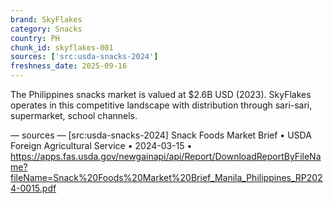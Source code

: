 ```yaml
---
brand: SkyFlakes
category: Snacks
country: PH
chunk_id: skyflakes-001
sources: ['src:usda-snacks-2024']
freshness_date: 2025-09-16
---
```


The Philippines snacks market is valued at $2.6B USD (2023). SkyFlakes operates in this competitive landscape with distribution through sari-sari, supermarket, school channels.

— sources —
[src:usda-snacks-2024] Snack Foods Market Brief • USDA Foreign Agricultural Service • 2024-03-15 • https://apps.fas.usda.gov/newgainapi/api/Report/DownloadReportByFileName?fileName=Snack%20Foods%20Market%20Brief_Manila_Philippines_RP2024-0015.pdf
